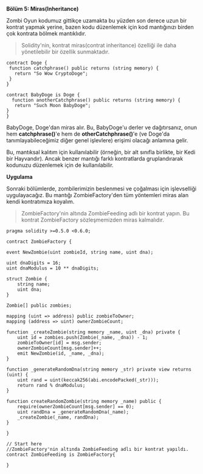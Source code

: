 **Bölüm 5: Miras(Inheritance)**
 
Zombi Oyun kodumuz gittikçe uzamakta bu yüzden son derece uzun bir kontrat yapmak yerine, bazen kodu düzenlemek için kod mantığınızı birden çok kontrata bölmek mantıklıdır.

>Solidity'nin, kontrat miras(contrat inheritance) özelliği ile daha yönetilebilir bir özellik sunmaktadır.

    contract Doge {
     function catchphrase() public returns (string memory) {
       return "So Wow CryptoDoge";
     }
    }

    contract BabyDoge is Doge {
      function anotherCatchphrase() public returns (string memory) {
       return "Such Moon BabyDoge";
    }
    }


BabyDoge, Doge'dan miras alır. Bu, BabyDoge'u derler ve dağıtırsanız, onun hem **catchphrase()**'e hem de **otherCatchphrase()**'e (ve Doge'da tanımlayabileceğimiz diğer genel işlevlere) erişimi olacağı anlamına gelir.

Bu, mantıksal kalıtım için kullanılabilir (örneğin, bir alt sınıfla birlikte, bir Kedi bir Hayvandır). Ancak benzer mantığı farklı kontratlarda gruplandırarak kodunuzu düzenlemek için de kullanılabilir.

**Uygulama**

Sonraki bölümlerde, zombilerimizin beslenmesi ve çoğalması için işlevselliği uygulayacağız. Bu mantığı ZombieFactory'den tüm yöntemleri miras alan kendi kontratımıza koyalım.

>ZombieFactory'nin altında ZombieFeeding adlı bir kontrat yapın. Bu kontrat ZombieFactory sözleşmemizden miras kalmalıdır.



    pragma solidity >=0.5.0 <0.6.0;

    contract ZombieFactory {

    event NewZombie(uint zombieId, string name, uint dna);

    uint dnaDigits = 16;
    uint dnaModulus = 10 ** dnaDigits;

    struct Zombie {
        string name;
        uint dna;
    }

    Zombie[] public zombies;

    mapping (uint => address) public zombieToOwner;
    mapping (address => uint) ownerZombieCount;

    function _createZombie(string memory _name, uint _dna) private {
        uint id = zombies.push(Zombie(_name, _dna)) - 1;
        zombieToOwner[id] = msg.sender;
        ownerZombieCount[msg.sender]++;
        emit NewZombie(id, _name, _dna);
    }

    function _generateRandomDna(string memory _str) private view returns (uint) {
        uint rand = uint(keccak256(abi.encodePacked(_str)));
        return rand % dnaModulus;
    }

    function createRandomZombie(string memory _name) public {
        require(ownerZombieCount[msg.sender] == 0);
        uint randDna = _generateRandomDna(_name);
        _createZombie(_name, randDna);
    }

    }

    // Start here
    //ZombieFactory'nin altında ZombieFeeding adlı bir kontrat yapıldı.
    contract ZombieFeeding is ZombieFactory{
    
    }



